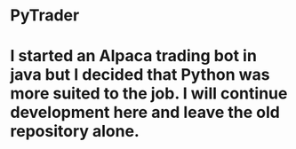 # PyTrader
# I started an Alpaca trading bot in java but I decided that Python was more suited to the job. I will continue development here and leave the old repository alone.
